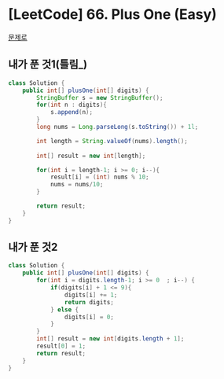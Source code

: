 # [LeetCode] 66. Plus One (Easy)

<a href="https://leetcode.com/problems/plus-one/" target="_blank">문제로</a>

## 내가 푼 것1(틀림_)
```java
class Solution {
    public int[] plusOne(int[] digits) {
        StringBuffer s = new StringBuffer();
        for(int n : digits){
            s.append(n);
        }
        long nums = Long.parseLong(s.toString()) + 1l;

        int length = String.valueOf(nums).length();
        
        int[] result = new int[length];

        for(int i = length-1; i >= 0; i--){
            result[i] = (int) nums % 10;
            nums = nums/10;
        }

        return result;
    }
}
```
 

## 내가 푼 것2 
```java
class Solution {
    public int[] plusOne(int[] digits) {
        for(int i = digits.length-1; i >= 0  ; i--) {
            if(digits[i] + 1 <= 9){
                digits[i] += 1;
                return digits;
            } else {
                digits[i] = 0;
            }
        }
        int[] result = new int[digits.length + 1];
        result[0] = 1;
        return result;
    }
}
```
 

